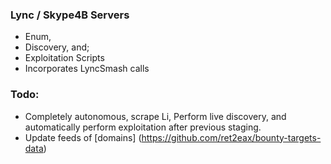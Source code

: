 ### Lync / Skype4B Servers 
* Enum, 
* Discovery, and;
* Exploitation Scripts
* Incorporates LyncSmash calls

### Todo:
* Completely autonomous, scrape Li, Perform live discovery, and automatically perform exploitation after previous staging.
* Update feeds of [domains] (https://github.com/ret2eax/bounty-targets-data)
